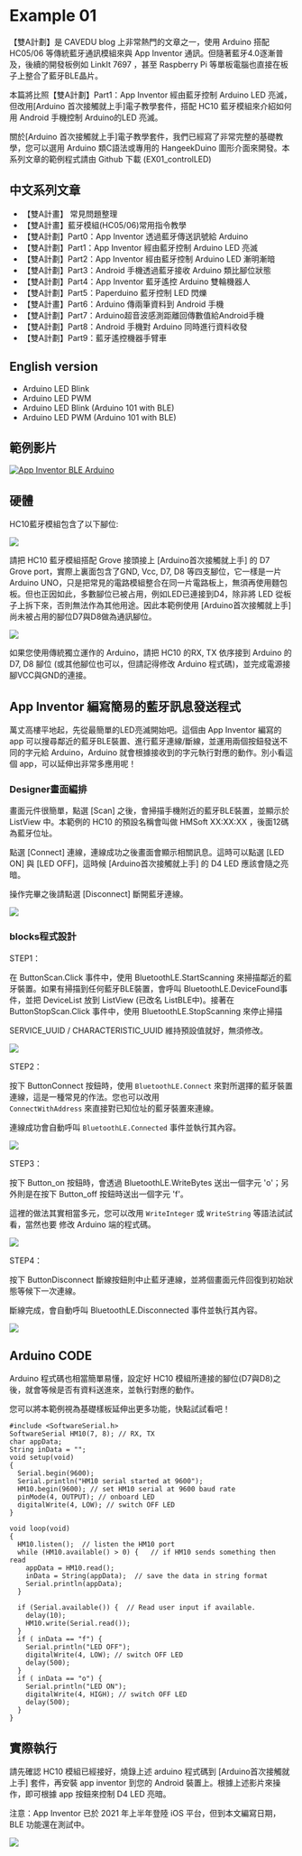# Example 01

【雙A計劃】是 CAVEDU blog 上非常熱門的文章之一，使用 Arduino 搭配 HC05/06 等傳統藍牙通訊模組來與 App Inventor 通訊。但隨著藍牙4.0逐漸普及，後續的開發板例如 LinkIt 7697 ，甚至 Raspberry Pi 等單板電腦也直接在板子上整合了藍牙BLE晶片。

本篇將比照【雙A計劃】Part1：App Inventor 經由藍牙控制 Arduino LED 亮滅，但改用[Arduino 首次接觸就上手]電子教學套件，搭配 HC10 藍牙模組來介紹如何用 Android 手機控制 Arduino的LED 亮滅。

關於[Arduino 首次接觸就上手]電子教學套件，我們已經寫了非常完整的基礎教學，您可以選用 Arduino 類C語法或專用的 HangeekDuino 圖形介面來開發。本系列文章的範例程式請由 Github 下載 (EX01_controlLED)

## 中文系列文章

* 【雙A計畫】 常見問題整理
* 【雙A計畫】藍牙模組(HC05/06)常用指令教學
* 【雙A計劃】Part0：App Inventor 透過藍牙傳送訊號給 Arduino
* 【雙A計劃】Part1：App Inventor 經由藍牙控制 Arduino LED 亮滅
* 【雙A計劃】Part2：App Inventor 經由藍牙控制 Arduino LED 漸明漸暗
* 【雙A計劃】Part3：Android 手機透過藍牙接收 Arduino 類比腳位狀態
* 【雙A計劃】Part4：App Inventor 藍牙遙控 Arduino 雙輪機器人
* 【雙A計劃】Part5：Paperduino 藍牙控制 LED 閃爍
* 【雙A計畫】Part6：Arduino 傳兩筆資料到 Android 手機
* 【雙A計劃】Part7：Arduino超音波感測距離回傳數值給Android手機
* 【雙A計劃】Part8：Android 手機對 Arduino 同時進行資料收發
* 【雙A計劃】Part9：藍牙遙控機器手臂車

## English version
* Arduino LED Blink
* Arduino LED PWM
* Arduino LED Blink (Arduino 101 with BLE)
* Arduino LED PWM (Arduino 101 with BLE)

## 範例影片

[![App Inventor BLE Arduino](http://img.youtube.com/vi/Ryf8kbFrVHs/0.jpg)](http://www.youtube.com/watch?v=Ryf8kbFrVHs "Bluetooth Low energy - App Inventor and Arduino Uno (HC10 module) / Arduino 首次接觸就上手藍牙篇01 - LED亮滅")

## 硬體
HC10藍牙模組包含了以下腳位:

![](https://image.cavedu.com/media/2021/05/01-1-2048x1097.jpg)

請把 HC10 藍牙模組搭配 Grove 接頭接上 [Arduino首次接觸就上手] 的 D7 Grove port，實際上裏面包含了GND, Vcc, D7, D8 等四支腳位，它一樣是一片 Arduino UNO，只是把常見的電路模組整合在同一片電路板上，無須再使用麵包板。但也正因如此，多數腳位已被占用，例如LED已連接到D4，除非將 LED 從板子上拆下來，否則無法作為其他用途。因此本範例使用 [Arduino首次接觸就上手] 尚未被占用的腳位D7與D8做為通訊腳位。

![](https://image.cavedu.com/media/2021/05/02-1-2048x1548.jpg)

如果您使用傳統獨立運作的 Arduino，請把 HC10 的RX, TX 依序接到 Arduino 的 D7, D8 腳位 (或其他腳位也可以，但請記得修改 Arduino 程式碼)，並完成電源接腳VCC與GND的連接。

## App Inventor 編寫簡易的藍牙訊息發送程式
萬丈高樓平地起，先從最簡單的LED亮滅開始吧。這個由 App Inventor 編寫的 app 可以搜尋鄰近的藍牙BLE裝置、進行藍牙連線/斷線，並運用兩個按鈕發送不同的字元給 Arduino，Arduino 就會根據接收到的字元執行對應的動作。別小看這個 app，可以延伸出非常多應用呢！

### Designer畫面編排
畫面元件很簡單，點選 [Scan] 之後，會掃描手機附近的藍牙BLE裝置，並顯示於 ListView 中。本範例的 HC10 的預設名稱會叫做 HMSoft XX:XX:XX ，後面12碼為藍牙位址。

點選 [Connect] 連線，連線成功之後畫面會顯示相關訊息。這時可以點選 [LED ON] 與 [LED OFF]，這時候  [Arduino首次接觸就上手] 的 D4 LED 應該會隨之亮暗。

操作完畢之後請點選 [Disconnect] 斷開藍牙連線。

![](https://image.cavedu.com/media/2021/05/03-1.png)

### blocks程式設計
STEP1：

在 ButtonScan.Click 事件中，使用 BluetoothLE.StartScanning 來掃描鄰近的藍牙裝置。如果有掃描到任何藍牙BLE裝置，會呼叫 BluetoothLE.DeviceFound事件，並把 DeviceList 放到 ListView (已改名 ListBLE中)。接著在 ButtonStopScan.Click 事件中，使用 BluetoothLE.StopScanning 來停止掃描

SERVICE_UUID / CHARACTERISTIC_UUID 維持預設值就好，無須修改。

![](https://image.cavedu.com/media/2021/05/04-1.png)

STEP2：

按下 ButtonConnect 按鈕時，使用 <code>BluetoothLE.Connect</code> 來對所選擇的藍牙裝置連線，這是一種常見的作法。您也可以改用 <code> ConnectWithAddress</code>  來直接對已知位址的藍牙裝置來連線。

連線成功會自動呼叫 <code>BluetoothLE.Connected</code>  事件並執行其內容。

![](https://image.cavedu.com/media/2021/05/05-1.png)

STEP3：

按下 Button_on 按鈕時，會透過 </code> BluetoothLE.WriteBytes</code>  送出一個字元 'o'；另外則是在按下 Button_off 按鈕時送出一個字元 'f'。

這裡的做法其實相當多元，您可以改用 <code>WriteInteger</code> 或 <code>WriteString</code>  等語法試試看，當然也要 修改 Arduino 端的程式碼。

![](https://image.cavedu.com/media/2021/05/06-1.png)

STEP4：

按下 ButtonDisconnect 斷線按鈕則中止藍牙連線，並將個畫面元件回復到初始狀態等候下一次連線。

斷線完成，會自動呼叫 BluetoothLE.Disconnected 事件並執行其內容。

![](https://image.cavedu.com/media/2021/05/07-1.png)

## Arduino CODE
Arduino 程式碼也相當簡單易懂，設定好 HC10 模組所連接的腳位(D7與D8)之後，就會等候是否有資料送進來，並執行對應的動作。

您可以將本範例視為基礎樣板延伸出更多功能，快點試試看吧！

```text
#include <SoftwareSerial.h>
SoftwareSerial HM10(7, 8); // RX, TX
char appData;
String inData = "";
void setup(void)
{
  Serial.begin(9600);
  Serial.println("HM10 serial started at 9600");
  HM10.begin(9600); // set HM10 serial at 9600 baud rate
  pinMode(4, OUTPUT); // onboard LED
  digitalWrite(4, LOW); // switch OFF LED
}

void loop(void)
{
  HM10.listen();  // listen the HM10 port
  while (HM10.available() > 0) {   // if HM10 sends something then read
    appData = HM10.read();
    inData = String(appData);  // save the data in string format
    Serial.println(appData);
  }

  if (Serial.available()) {  // Read user input if available.
    delay(10);
    HM10.write(Serial.read());
  }
  if ( inData == "f") {
    Serial.println("LED OFF");
    digitalWrite(4, LOW); // switch OFF LED
    delay(500);
  }
  if ( inData == "o") {
    Serial.println("LED ON");
    digitalWrite(4, HIGH); // switch OFF LED
    delay(500);
  }
}
```

## 實際執行

請先確認 HC10 模組已經接好，燒錄上述 arduino 程式碼到 [Arduino首次接觸就上手] 套件，再安裝 app inventor 到您的 Android 裝置上。根據上述影片來操作，即可根據 app 按鈕來控制 D4 LED 亮暗。

注意：App Inventor 已於 2021 年上半年登陸 iOS 平台，但到本文編寫日期，BLE 功能還在測試中。

![](https://image.cavedu.com/media/2021/05/08-1.png)
